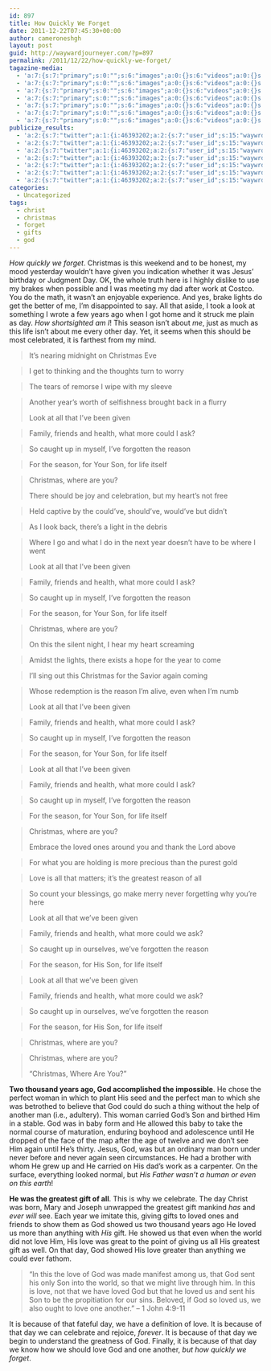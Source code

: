 ```yaml
---
id: 897
title: How Quickly We Forget
date: 2011-12-22T07:45:30+00:00
author: cameroneshgh
layout: post
guid: http://waywardjourneyer.com/?p=897
permalink: /2011/12/22/how-quickly-we-forget/
tagazine-media:
  - 'a:7:{s:7:"primary";s:0:"";s:6:"images";a:0:{}s:6:"videos";a:0:{}s:11:"image_count";s:1:"0";s:6:"author";s:8:"19879429";s:7:"blog_id";s:8:"19280981";s:9:"mod_stamp";s:19:"2011-12-22 12:41:23";}'
  - 'a:7:{s:7:"primary";s:0:"";s:6:"images";a:0:{}s:6:"videos";a:0:{}s:11:"image_count";s:1:"0";s:6:"author";s:8:"19879429";s:7:"blog_id";s:8:"19280981";s:9:"mod_stamp";s:19:"2011-12-22 12:41:23";}'
  - 'a:7:{s:7:"primary";s:0:"";s:6:"images";a:0:{}s:6:"videos";a:0:{}s:11:"image_count";s:1:"0";s:6:"author";s:8:"19879429";s:7:"blog_id";s:8:"19280981";s:9:"mod_stamp";s:19:"2011-12-22 12:41:23";}'
  - 'a:7:{s:7:"primary";s:0:"";s:6:"images";a:0:{}s:6:"videos";a:0:{}s:11:"image_count";s:1:"0";s:6:"author";s:8:"19879429";s:7:"blog_id";s:8:"19280981";s:9:"mod_stamp";s:19:"2011-12-22 12:41:23";}'
  - 'a:7:{s:7:"primary";s:0:"";s:6:"images";a:0:{}s:6:"videos";a:0:{}s:11:"image_count";s:1:"0";s:6:"author";s:8:"19879429";s:7:"blog_id";s:8:"19280981";s:9:"mod_stamp";s:19:"2011-12-22 12:41:23";}'
  - 'a:7:{s:7:"primary";s:0:"";s:6:"images";a:0:{}s:6:"videos";a:0:{}s:11:"image_count";s:1:"0";s:6:"author";s:8:"19879429";s:7:"blog_id";s:8:"19280981";s:9:"mod_stamp";s:19:"2011-12-22 12:41:23";}'
  - 'a:7:{s:7:"primary";s:0:"";s:6:"images";a:0:{}s:6:"videos";a:0:{}s:11:"image_count";s:1:"0";s:6:"author";s:8:"19879429";s:7:"blog_id";s:8:"19280981";s:9:"mod_stamp";s:19:"2011-12-22 12:41:23";}'
publicize_results:
  - 'a:2:{s:7:"twitter";a:1:{i:46393202;a:2:{s:7:"user_id";s:15:"waywrdjourneyer";s:7:"post_id";s:18:"149836603978825728";}}s:2:"fb";a:1:{i:1527594;a:2:{s:7:"user_id";s:7:"1527594";s:7:"post_id";s:17:"10100282065944396";}}}'
  - 'a:2:{s:7:"twitter";a:1:{i:46393202;a:2:{s:7:"user_id";s:15:"waywrdjourneyer";s:7:"post_id";s:18:"149836603978825728";}}s:2:"fb";a:1:{i:1527594;a:2:{s:7:"user_id";s:7:"1527594";s:7:"post_id";s:17:"10100282065944396";}}}'
  - 'a:2:{s:7:"twitter";a:1:{i:46393202;a:2:{s:7:"user_id";s:15:"waywrdjourneyer";s:7:"post_id";s:18:"149836603978825728";}}s:2:"fb";a:1:{i:1527594;a:2:{s:7:"user_id";s:7:"1527594";s:7:"post_id";s:17:"10100282065944396";}}}'
  - 'a:2:{s:7:"twitter";a:1:{i:46393202;a:2:{s:7:"user_id";s:15:"waywrdjourneyer";s:7:"post_id";s:18:"149836603978825728";}}s:2:"fb";a:1:{i:1527594;a:2:{s:7:"user_id";s:7:"1527594";s:7:"post_id";s:17:"10100282065944396";}}}'
  - 'a:2:{s:7:"twitter";a:1:{i:46393202;a:2:{s:7:"user_id";s:15:"waywrdjourneyer";s:7:"post_id";s:18:"149836603978825728";}}s:2:"fb";a:1:{i:1527594;a:2:{s:7:"user_id";s:7:"1527594";s:7:"post_id";s:17:"10100282065944396";}}}'
  - 'a:2:{s:7:"twitter";a:1:{i:46393202;a:2:{s:7:"user_id";s:15:"waywrdjourneyer";s:7:"post_id";s:18:"149836603978825728";}}s:2:"fb";a:1:{i:1527594;a:2:{s:7:"user_id";s:7:"1527594";s:7:"post_id";s:17:"10100282065944396";}}}'
  - 'a:2:{s:7:"twitter";a:1:{i:46393202;a:2:{s:7:"user_id";s:15:"waywrdjourneyer";s:7:"post_id";s:18:"149836603978825728";}}s:2:"fb";a:1:{i:1527594;a:2:{s:7:"user_id";s:7:"1527594";s:7:"post_id";s:17:"10100282065944396";}}}'
categories:
  - Uncategorized
tags:
  - christ
  - christmas
  - forget
  - gifts
  - god
---
```

_How quickly we forget_. Christmas is this weekend and to be honest, my mood yesterday wouldn&#8217;t have given you indication whether it was Jesus&#8217; birthday or Judgment Day. OK, the whole truth here is I highly dislike to use my brakes when possible and I was meeting my dad after work at Costco. You do the math, it wasn&#8217;t an enjoyable experience. And yes, brake lights do get the better of me, I&#8217;m disappointed to say. All that aside, I took a look at something I wrote a few years ago when I got home and it struck me plain as day. _How shortsighted am I_! This season isn&#8217;t about _me_, just as much as this life isn&#8217;t about me every other day. Yet, it seems when this should be most celebrated, it is farthest from my mind.

> It’s nearing midnight on Christmas Eve
  
> I get to thinking and the thoughts turn to worry
  
> The tears of remorse I wipe with my sleeve
  
> Another year’s worth of selfishness brought back in a flurry
> 
> Look at all that I’ve been given
  
> Family, friends and health, what more could I ask?
  
> So caught up in myself, I’ve forgotten the reason
  
> For the season, for Your Son, for life itself
  
> Christmas, where are you?
> 
> There should be joy and celebration, but my heart&#8217;s not free
  
> Held captive by the could’ve, should’ve, would’ve but didn’t
  
> As I look back, there&#8217;s a light in the debris
  
> Where I go and what I do in the next year doesn’t have to be where I went
> 
> Look at all that I’ve been given
  
> Family, friends and health, what more could I ask?
  
> So caught up in myself, I’ve forgotten the reason
  
> For the season, for Your Son, for life itself
  
> Christmas, where are you?
> 
> On this the silent night, I hear my heart screaming
  
> Amidst the lights, there exists a hope for the year to come
  
> I&#8217;ll sing out this Christmas for the Savior again coming
  
> Whose redemption is the reason I’m alive, even when I&#8217;m numb
> 
> Look at all that I’ve been given
  
> Family, friends and health, what more could I ask?
  
> So caught up in myself, I’ve forgotten the reason
  
> For the season, for Your Son, for life itself
  
> Look at all that I’ve been given
  
> Family, friends and health, what more could I ask?
  
> So caught up in myself, I’ve forgotten the reason
  
> For the season, for Your Son, for life itself
  
> Christmas, where are you?
> 
> Embrace the loved ones around you and thank the Lord above
  
> For what you are holding is more precious than the purest gold
  
> Love is all that matters; it&#8217;s the greatest reason of all
  
> So count your blessings, go make merry never forgetting why you’re here
> 
> Look at all that we’ve been given
  
> Family, friends and health, what more could we ask?
  
> So caught up in ourselves, we’ve forgotten the reason
  
> For the season, for His Son, for life itself
  
> Look at all that we’ve been given
  
> Family, friends and health, what more could we ask?
  
> So caught up in ourselves, we’ve forgotten the reason
  
> For the season, for His Son, for life itself
  
> Christmas, where are you?
  
> Christmas, where are you?
> 
> &#8220;Christmas, Where Are You?&#8221;

**Two thousand years ago, God accomplished the impossible**. He chose the perfect woman in which to plant His seed and the perfect man to which she was betrothed to believe that God could do such a thing without the help of another man (i.e., adultery). This woman carried God&#8217;s Son and birthed Him in a stable. God was in baby form and He allowed this baby to take the normal course of maturation, enduring boyhood and adolescence until He dropped of the face of the map after the age of twelve and we don&#8217;t see Him again until He&#8217;s thirty. Jesus, God, was but an ordinary man born under never before and never again seen circumstances. He had a brother with whom He grew up and He carried on His dad&#8217;s work as a carpenter. On the surface, everything looked normal, but _His Father wasn&#8217;t a human or even on this earth_!

**He was the greatest gift of all**. This is why we celebrate. The day Christ was born, Mary and Joseph unwrapped the greatest gift mankind _has_ and _ever will_ see. Each year we imitate this, giving gifts to loved ones and friends to show them as God showed us two thousand years ago He loved us more than anything with _His_ gift. He showed us that even when the world did not love Him, His love was great to the point of giving us all His greatest gift as well. On that day, God showed His love greater than anything we could ever fathom.

> &#8220;In this the love of God was made manifest among us, that God sent his only Son into the world, so that we might live through him. In this is love, not that we have loved God but that he loved us and sent his Son to be the propitiation for our sins. Beloved, if God so loved us, we also ought to love one another.&#8221; &#8211; 1 John 4:9-11

It is because of that fateful day, we have a definition of love. It is because of that day we can celebrate and rejoice, _forever_. It is because of that day we begin to understand the greatness of God. Finally, it is because of that day we know how we should love God and one another, _but how quickly we forget_.
